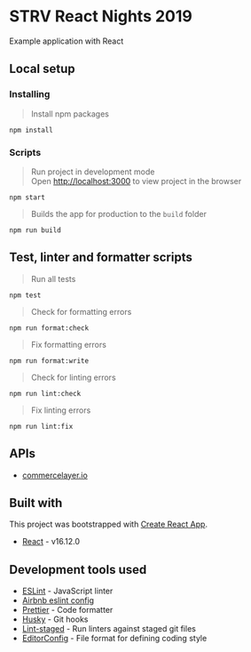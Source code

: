 # STRV React Nights 2019

Example application with React

## Local setup

### Installing

> Install npm packages

`npm install`

### Scripts

> Run project in development mode <br/> Open [http://localhost:3000](http://localhost:3000) to view project in the browser

`npm start`

> Builds the app for production to the `build` folder

`npm run build`

## Test, linter and formatter scripts

> Run all tests

`npm test`

> Check for formatting errors

`npm run format:check`

> Fix formatting errors

`npm run format:write`

> Check for linting errors

`npm run lint:check`

> Fix linting errors

`npm run lint:fix`

## APIs

- [commercelayer.io](https://commercelayer.io/)

## Built with

This project was bootstrapped with [Create React App](https://github.com/facebook/create-react-app).

- [React](https://reactjs.org/) - v16.12.0

## Development tools used

- [ESLint](https://eslint.org/) - JavaScript linter
- [Airbnb eslint config](https://www.npmjs.com/package/eslint-config-airbnb)
- [Prettier](https://prettier.io/) - Code formatter
- [Husky](https://github.com/typicode/husky#readme) - Git hooks
- [Lint-staged](https://github.com/okonet/lint-staged#readme) - Run linters against staged git files
- [EditorConfig](https://editorconfig.org/) - File format for defining coding style
